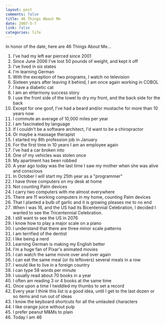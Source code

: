 ```yaml
--- 
layout: post
comments: false
title: 46 Things About Me
date: 2007-5-7
link: false
categories: life
---
```

In honor of the date, here are 46 Things About Me...

<ol>
<li>I've had my left ear pierced since 2001  </li>
<li>Since June 2006 I've lost 50 pounds of weight, and kept it off </li>
<li>I've lived in six states</li>
<li>I'm learning German</li>
<li>With the exception of two programs, I watch no television</li>
<li>Sixteen years after leaving it behind, I am once again working in COBOL</li>
<li>I have a diabetic cat</li>
<li>I am an eHarmony success story</li>
<li>I use the front side of the towel to dry my front, and the back side for the back</li>
<li>Except for one goof, I've had a beard and/or mustache for more than 10 years now</li>
<li>I commute an average of 10,000 miles per year</li>
<li>I am fascinated by language</li>
<li>If I couldn't be a software architect, I'd want to be a chiropractor</li>
<li>Or maybe a massage therapist</li>
<li>I started my 8th profession job in January</li>
<li>For the first time in 10 years I am an employee again</li>
<li>I've had a car broken into</li>
<li>One of my vehicles was stolen once</li>
<li>My apartment has been robbed</li>
<li>A year ago today was the last time I saw my mother when she was alive and conscious</li>
<li>In October I will start my 25th year as a "programmer"</li>
<li>I have three computers on my desk at home</li>
<li>Not counting Palm devices</li>
<li>I carry two computers with me almost everywhere</li>
<li>There are 11 working computers in my home, counting Palm devices</li>
<li>That I planted a bulb of garlic and it is growing pleases me to no end</li>
<li>When I was 16, and the US had its Bicentennial Celebration, I decided I wanted to see the Tricentennial Celebration.</li>
<li>I still want to see the US in 2076</li>
<li>I know how to play a major scale on a piano</li>
<li>I understand that there are three minor scale patterns</li>
<li>I am terrified of the dentist</li>
<li>I like being a nerd</li>
<li>Learning German is making my English better</li>
<li>I'm a huge fan of Pixar's animated movies</li>
<li>I can watch the same movie over and over again</li>
<li>I can eat the same meal (or its leftovers) several meals in a row</li>
<li>I would like to live in a foreign country</li>
<li>I can type 58 words per minute</li>
<li>I usually read about 70 books in a year</li>
<li>I often am reading 3 or 4 books at the same time</li>
<li>Once upon a time I twiddled my thumbs to set a record</li>
<li>Every year I think this list is a good idea, until I get to the last dozen or so items and run out of ideas</li>
<li>I know the keyboard shortcuts for all the umlauted characters</li>
<li>I like orange juice without pulp</li>
<li>I prefer peanut M&amp;Ms to plain</li>
<li>Today I am 46</li>
</ol>
